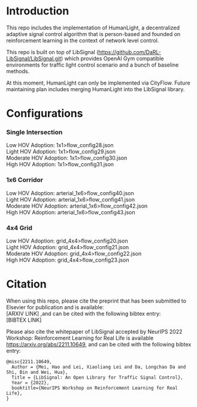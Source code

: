 # Introduction
This repo includes the implementation of HumanLight, a decentralized adaptive signal control algorithm that is person-based and founded on reinforcement learning in the context of network level control.

This repo is built on top of LibSignal (https://github.com/DaRL-LibSignal/LibSignal.git) which provides OpenAI Gym compatible environments for traffic light control scenario and a bunch of baseline methods.

At this moment, HumanLight can only be implemented via CityFlow. Future maintaining plan includes merging HumanLight into the LibSignal library.

# Configurations 
### Single Intersection <br />
Low HOV Adoption: 1x1>flow_config28.json  <br />
Light HOV Adoption: 1x1>flow_config29.json  <br />
Moderate HOV Adoption: 1x1>flow_config30.json <br />
High HOV Adoption: 1x1>flow_config31.json <br />

### 1x6 Corridor <br />
Low HOV Adoption: arterial_1x6>flow_config40.json <br />
Light HOV Adoption: arterial_1x6>flow_config41.json <br />
Moderate HOV Adoption: arterial_1x6>flow_config42.json <br />
High HOV Adoption: arterial_1x6>flow_config43.json <br />

### 4x4 Grid <br />
Low HOV Adoption: grid_4x4>flow_config20.json <br />
Light HOV Adoption: grid_4x4>flow_config21.json <br />
Moderate HOV Adoption: grid_4x4>flow_config22.json <br />
High HOV Adoption: grid_4x4>flow_config23.json <br />


# Citation
When using this repo, please cite the preprint that has been submitted to Elsevier for publication and is available:  <br />
[ARXIV LINK] ,and can be cited with the following bibtex entry: <br />
[BIBTEX LINK]


Please also cite the whitepaper of LibSignal accepted by NeurIPS 2022 Workshop: Reinforcement Learning for Real Life is available https://arxiv.org/abs/2211.10649, and can be cited with the following bibtex entry:

```
@misc{2211.10649,
  Author = {Mei, Hao and Lei, Xiaoliang Lei and Da, Longchao Da and Shi, Bin and Wei, Hua},
  Title = {LibSignal: An Open Library for Traffic Signal Control},
  Year = {2022},
  booktitle={NeurIPS Workshop on Reinforcement Learning for Real Life},
}
```
